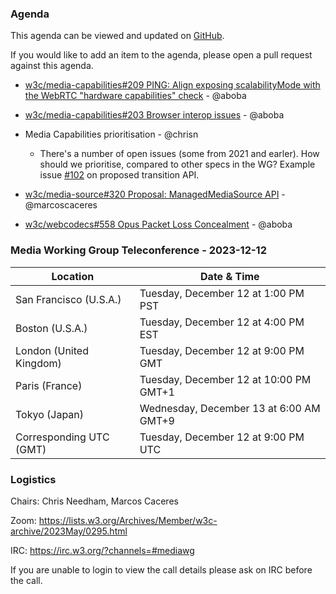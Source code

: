 ### Agenda

This agenda can be viewed and updated on [GitHub](https://github.com/w3c/media-wg/blob/main/meetings/2023-12-12-Media_Working_Group_Teleconference-agenda.md).

If you would like to add an item to the agenda, please open a pull request against this agenda.

* [w3c/media-capabilities#209 PING: Align exposing scalabilityMode with the WebRTC "hardware capabilities" check](https://github.com/w3c/media-capabilities/issues/209) - @aboba

* [w3c/media-capabilities#203 Browser interop issues](https://github.com/w3c/media-capabilities/issues/203) - @aboba

* Media Capabilities prioritisation - @chrisn
  *  There's a number of open issues (some from 2021 and earler). How should we prioritise, compared to other specs in the WG? Example issue [#102](https://github.com/w3c/media-capabilities/issues/102) on proposed transition API.

* [w3c/media-source#320 Proposal: ManagedMediaSource API](https://github.com/w3c/media-source/issues/320) - @marcoscaceres

* [w3c/webcodecs#558 Opus Packet Loss Concealment](https://github.com/w3c/webcodecs/issues/558) - @aboba

### Media Working Group Teleconference - 2023-12-12

| Location | Date & Time |
| -------- | ----------- |
| San Francisco (U.S.A.) | Tuesday, December 12 at 1:00 PM PST |
| Boston (U.S.A.) | Tuesday, December 12 at 4:00 PM EST |
| London (United Kingdom) | Tuesday, December 12 at 9:00 PM GMT |
| Paris (France) | Tuesday, December 12 at 10:00 PM GMT+1 |
| Tokyo (Japan) | Wednesday, December 13 at 6:00 AM GMT+9 |
| Corresponding UTC (GMT) | Tuesday, December 12 at 9:00 PM UTC |

### Logistics

Chairs: Chris Needham, Marcos Caceres

Zoom: https://lists.w3.org/Archives/Member/w3c-archive/2023May/0295.html

IRC: https://irc.w3.org/?channels=#mediawg

If you are unable to login to view the call details please ask on IRC before the call.

